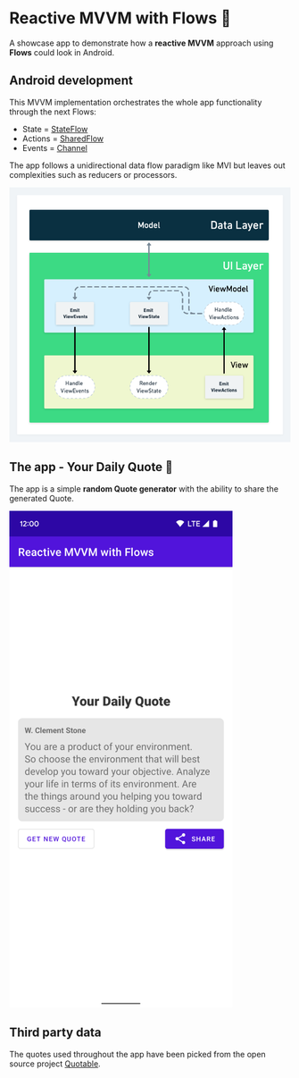 # Reactive MVVM with Flows 📱

A showcase app to demonstrate how a **reactive MVVM** approach using **Flows** could look in Android.


## Android development

This MVVM implementation orchestrates the whole app functionality through the next Flows:

* State = [StateFlow](https://developer.android.com/kotlin/flow/stateflow-and-sharedflow#stateflow)
* Actions = [SharedFlow](https://developer.android.com/kotlin/flow/stateflow-and-sharedflow#sharedflow)
* Events = [Channel](https://kotlinlang.org/docs/channels.html)

The app follows a unidirectional data flow paradigm like MVI but leaves out complexities such as reducers or processors.

![MVVM UDF](mvvm_diagram.png)

## The app - Your Daily Quote 💬

The app is a simple **random Quote generator** with the ability to share the generated Quote.

![Your Daily Quote app](screenshot.png)


## Third party data

The quotes used throughout the app have been picked from the open source project [Quotable](https://github.com/lukePeavey/quotable).

